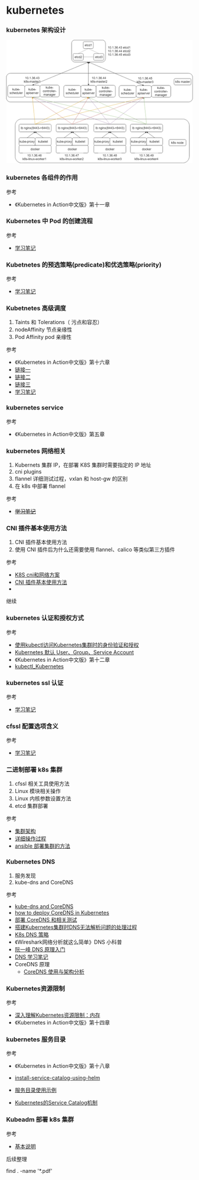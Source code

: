 # kubernetes

### kubernetes 架构设计
![](./images/architecture.png)

### kubernetes 各组件的作用

参考
* 《Kubernetes in Action中文版》第十一章

### Kubernetes 中 Pod 的创建流程

参考
* [学习笔记](./Kubetnetes_pod.md)

### Kubetnetes 的预选策略(predicate)和优选策略(priority)

参考
* [学习笔记](./Kubetnetes_pod.md)

### Kubetnetes 高级调度
1. Taints 和 Tolerations（ 污点和容忍）
2. nodeAffinity 节点亲缘性
3. Pod Affinity pod 亲缘性

参考
* 《Kubernetes in Action中文版》第十六章
* [链接一](https://www.cnblogs.com/breezey/p/9101666.html)
* [链接二](https://www.cnblogs.com/breezey/p/9101675.html)
* [链接三](https://www.cnblogs.com/breezey/p/9101677.html)
* [学习笔记](./Kubetnetes_pod.md)


### kubernetes service

参考
* 《Kubernetes in Action中文版》第五章

### kubernetes 网络相关
1. Kubernets 集群 IP，在部署 K8S 集群时需要指定的 IP 地址
2. cni plugins
3. flannel 详细测试过程，vxlan 和 host-gw 的区别
4. 在 k8s 中部署 flannel

参考
* [~~学习笔记~~](./kubernets_network.md)



### CNI 插件基本使用方法

1. CNI 插件基本使用方法
2. 使用 CNI 插件后为什么还需要使用 flannel、calico 等类似第三方插件

参考
* [K8S cni和网络方案](./pdf/K8S_cni.pdf)
* [CNI 插件基本使用方法](./use_CNI_to_setup_network.md)
* 



继续





### kubernetes 认证和授权方式

参考

* [使用kubectl访问Kubernetes集群时的身份验证和授权](https://tonybai.com/2018/06/14/the-authentication-and-authorization-of-kubectl-when-accessing-k8s-cluster/)
* [Kubernetes 默认 User、Group、Service Account](./default_user_group.md)
* 《Kubernetes in Action中文版》第十二章
* [kubectl_Kubernetes](./pdf/kubectl_Kubernetes.pdf)



### kubernetes ssl 认证

参考

* [学习笔记](./kubernetes_ssl.md)

### cfssl 配置选项含义

参考

* [学习笔记](./cfssl.md)

### 二进制部署 k8s 集群

1. cfssl 相关工具使用方法
2. Linux 模块相关操作
3. Linux 内核参数设置方法
4. etcd 集群部署

参考

* [集群架构](./k8s_ansible/kubernetes_install.md)
* [详细操作过程](./install.md)
* [ansible 部署集群的方法](https://github.com/gjmzj/kubeasz)

### Kubernetes DNS

1. 服务发现
2. kube-dns and CoreDNS

参考

* [kube-dns and CoreDNS](./dns/dns-01.md)
* [how to deploy CoreDNS in Kubernetes](./dns/dns-02.md)
* [部署 CoreDNS 和相关测试](./dns/dns-03.md)
* [搭建Kubernetes集群时DNS无法解析问题的处理过程](./dns/k8s_dns.pdf)
* [K8s DNS 策略](./dns/Kubernetes_DNS.pdf)
* 《Wireshark网络分析就这么简单》DNS 小科普
* [阮一峰 DNS 原理入门](http://www.ruanyifeng.com/blog/2016/06/dns.html)
* [DNS 学习笔记](https://github.com/lanzhiwang/awesome-huzhi/blob/master/computer/DNS.md)
* CoreDNS 原理
  * [CoreDNS 使用与架构分析](./dns/CoreDNS_01.pdf)



### Kubernetes资源限制

参考
* [深入理解Kubernetes资源限制：内存](pdf/Kuberneter_memory.pdf)
* 《Kubernetes in Action中文版》第十四章



### kubernetes 服务目录

参考

* 《Kubernetes in Action中文版》第十八章

* [install-service-catalog-using-helm](https://k8smeetup.github.io/docs/tasks/service-catalog/install-service-catalog-using-helm/)
* [ 服务目录使用示例](http://www.just4coding.com/blog/2019/08/10/service-catalog/)
* [Kubernetes的Service Catalog机制](https://blog.gmem.cc/service-catalog-of-kubernetes)



### Kubeadm 部署 k8s 集群

参考

* [基本说明](./Kubeadm.md)



后续整理

find . -name '*.pdf'



